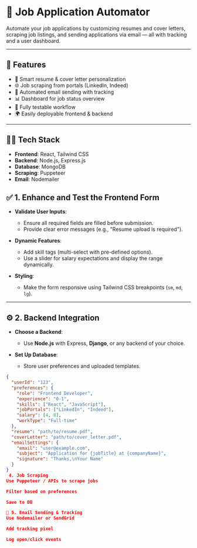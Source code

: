 # 💼 Job Application Automator

Automate your job applications by customizing resumes and cover letters, scraping job listings, and sending applications via email — all with tracking and a user dashboard.

---

## 🚀 Features

- 🎯 Smart resume & cover letter personalization
- 🌐 Job scraping from portals (LinkedIn, Indeed)
- 📩 Automated email sending with tracking
- 📊 Dashboard for job status overview
- 🧪 Fully testable workflow
- 🌍 Easily deployable frontend & backend

---

## 🧑‍💻 Tech Stack

- **Frontend**: React, Tailwind CSS
- **Backend**: Node.js, Express.js
- **Database**: MongoDB 
- **Scraping**: Puppeteer 
- **Email**: Nodemailer 


## ✅ 1. Enhance and Test the Frontend Form

- **Validate User Inputs**:
  - Ensure all required fields are filled before submission.
  - Provide clear error messages (e.g., "Resume upload is required").

- **Dynamic Features**:
  - Add skill tags (multi-select with pre-defined options).
  - Use a slider for salary expectations and display the range dynamically.

- **Styling**:
  - Make the form responsive using Tailwind CSS breakpoints (`sm`, `md`, `lg`).

---

## ⚙️ 2. Backend Integration

- **Choose a Backend**:
  - Use **Node.js** with Express, **Django**, or any backend of your choice.

- **Set Up Database**:
  - Store user preferences and uploaded templates.

```json
{
  "userId": "123",
  "preferences": {
    "role": "Frontend Developer",
    "experience": "0-1",
    "skills": ["React", "JavaScript"],
    "jobPortals": ["LinkedIn", "Indeed"],
    "salary": [4, 8],
    "workType": "Full-time"
  },
  "resume": "path/to/resume.pdf",
  "coverLetter": "path/to/cover_letter.pdf",
  "emailSettings": {
    "email": "user@example.com",
    "subject": "Application for {jobTitle} at {companyName}",
    "signature": "Thanks,\nYour Name"
  }
}
 4. Job Scraping
Use Puppeteer / APIs to scrape jobs

Filter based on preferences

Save to DB

📧 5. Email Sending & Tracking
Use Nodemailer or SendGrid

Add tracking pixel

Log open/click events
